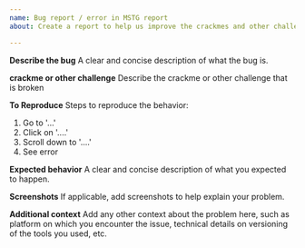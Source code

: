 ```yaml
---
name: Bug report / error in MSTG report
about: Create a report to help us improve the crackmes and other challenges

---
```


**Describe the bug**
A clear and concise description of what the bug is.

**crackme or other challenge**
Describe the crackme or other challenge that is broken

**To Reproduce**
Steps to reproduce the behavior:
1. Go to '...'
2. Click on '....'
3. Scroll down to '....'
4. See error

**Expected behavior**
A clear and concise description of what you expected to happen.

**Screenshots**
If applicable, add screenshots to help explain your problem.

**Additional context**
Add any other context about the problem here, such as platform on which you encounter the issue, technical details on versioning of the tools you used, etc.
